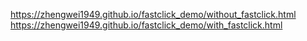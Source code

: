 https://zhengwei1949.github.io/fastclick_demo/without_fastclick.html
https://zhengwei1949.github.io/fastclick_demo/with_fastclick.html
